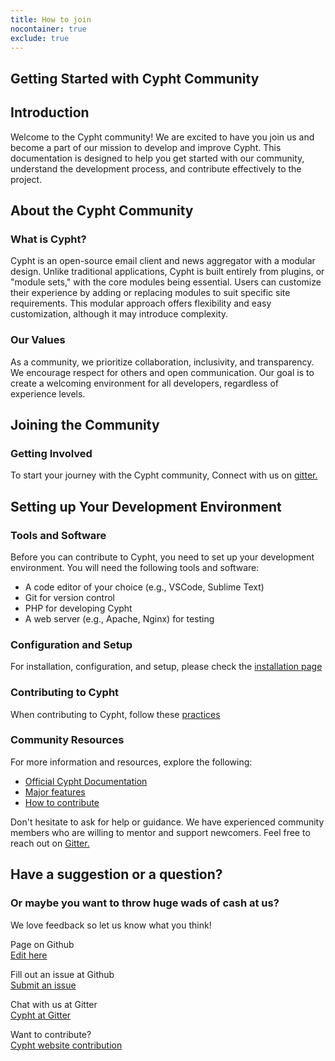 ```yaml
---
title: How to join
nocontainer: true
exclude: true
---
```

<section class="contibute-section container">
    <div class="container">
        <h1>Getting Started with Cypht Community</h1>
        <h2>Introduction</h2>
        <p>
            Welcome to the Cypht community! We are excited to have you join us and become a part of our mission to
            develop and improve Cypht. This documentation is designed to help you get started with our community,
            understand the development process, and contribute effectively to the project.
        </p>
        <h2>About the Cypht Community</h2>
        <h3 class="h3">What is Cypht?</h3>
        <p>
            Cypht is an open-source email client and news aggregator with a modular design. Unlike traditional
            applications, Cypht is built entirely from plugins, or "module sets," with the core modules being
            essential. Users can customize their experience by adding or replacing modules to suit specific site
            requirements. This modular approach offers flexibility and easy customization, although it may introduce
            complexity.
        </p>
        <h3 class="h3">Our Values</h3>
        <p>
            As a community, we prioritize collaboration, inclusivity, and transparency. We encourage respect for
            others and open communication. Our goal is to create a welcoming environment for all developers,
            regardless of experience levels.
        </p>
        <h2>Joining the Community</h2>
        <h3 class="h3">Getting Involved</h3>
        <p>
            To start your journey with the Cypht community,
            Connect with us on <a href="https://gitter.im/cypht-org/community">gitter.</a>
        </p>
        <h2>Setting up Your Development Environment</h2>
        <h3 class="h3">Tools and Software</h3>
        <div>
            <p>
                Before you can contribute to Cypht, you need to set up your development environment. You will need
                the
                following tools and software:
            </p>
            <ul>
                <li>A code editor of your choice (e.g., VSCode, Sublime Text)</li>
                <li>Git for version control</li>
                <li>PHP for developing Cypht</li>
                <li>A web server (e.g., Apache, Nginx) for testing</li>
            </ul>
        </div>
        <h3 class="h3">Configuration and Setup</h3>
        <p>For installation, configuration, and setup, please check the <a href="/install">installation
                page</a></p>
        <h3 class="h3">Contributing to Cypht</h3>
        <p>When contributing to Cypht, follow these <a href="contribute.html">practices</a></p>
        <h3 class="h3">Community Resources</h3>
        <p>For more information and resources, explore the following:</p>
        <ul>
            <li><a href="documentation.html">Official Cypht Documentation</a></li>
            <li><a href="features.html">Major features</a></li>
            <li><a href="contribute.html">How to contribute</a></li>
        </ul>
        <p>
            Don't hesitate to ask for help or guidance. We have experienced community members who are willing to mentor
            and support newcomers. Feel free to reach out on <a href="https://gitter.im/cypht-org/community">Gitter.</a>
        </p>
    </div>
</section>
<!--Footer section-->
<section class="footer-section" id="contact">
    <div class="container text-center">
        <h2>Have a suggestion or a question?</h2>
        <h3>Or maybe you want to throw huge wads of cash at us? </h3>
        <p>We love feedback so let us know what you think!</p>
    </div>
</section>
<section class=" social-section text-center">
    <div class="container">
        <div class="row">
            <div class="col-3 col-md-3 col-sm-12">
                <p>
                    <span>Page on Github</span><br>
                    <a href="https://github.com/cypht-org/cypht-website/blob/master/install-1x.html">Edit here</a>
                </p>
            </div>
            <div class="col-3 col-md-3 col-sm-12">
                <p>
                    <span>Fill out an issue at Github</span><br>
                    <a href="https://github.com/cypht-org/cypht/issues">Submit an issue</a>
                </p>
            </div>
            <div class="col-3 col-md-3 col-sm-12">
                <p>
                    <span>Chat with us at Gitter</span><br>
                    <a href="https://gitter.im/cypht-org/community">Cypht at Gitter</a>
                </p>
            </div>
            <div class="col-3 col-md-3 col-sm-12">
                <p>
                    <span>Want to contribute?</span><br>
                    <a href="contribute.html">Cypht website contribution</a>
                </p>
            </div>
        </div>
    </div>
</section>
